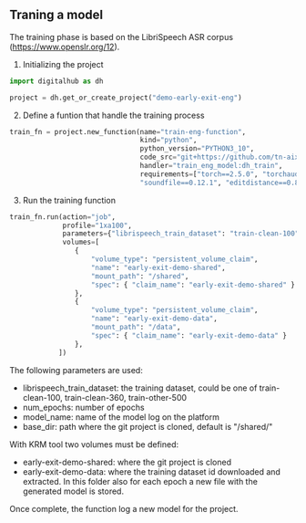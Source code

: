 ## Traning a model

The training phase is based on the LibriSpeech ASR corpus (https://www.openslr.org/12).

1. Initializing the project
 ```Python
import digitalhub as dh

project = dh.get_or_create_project("demo-early-exit-eng")
```

2. Define a funtion that handle the training process
```Python
train_fn = project.new_function(name="train-eng-function",
                                kind="python",
                                python_version="PYTHON3_10",
                                code_src="git+https://github.com/tn-aixpa/audio-early-exit-transformer",
                                handler="train_eng_model:dh_train",
                                requirements=["torch==2.5.0", "torchaudio==2.5.0", "tensorboard==2.18.0", "flashlight==0.1.1", "flashlight-text==0.0.7", "sentencepiece==0.2.0",
                                "soundfile==0.12.1", "editdistance==0.8.1"])
```                                              

3. Run the training function
```Python
train_fn.run(action="job", 
             profile="1xa100",
             parameters={"librispeech_train_dataset": "train-clean-100", "num_epochs": 100, "model_name": "early-exit-eng-model", "base_dir": "/shared/"},
             volumes=[
                {
                    "volume_type": "persistent_volume_claim", 
                    "name": "early-exit-demo-shared", 
                    "mount_path": "/shared", 
                    "spec": { "claim_name": "early-exit-demo-shared" }
                },
                {
                    "volume_type": "persistent_volume_claim", 
                    "name": "early-exit-demo-data", 
                    "mount_path": "/data", 
                    "spec": { "claim_name": "early-exit-demo-data" }
                },
            ])
``` 

The following parameters are used:
- librispeech_train_dataset: the training dataset, could be one of train-clean-100, train-clean-360, train-other-500
- num_epochs: number of epochs 
- model_name: name of the model log on the platform
- base_dir: path where the git project is cloned, default is "/shared/"

With KRM tool two volumes must be defined:
- early-exit-demo-shared: where the git project is cloned
- early-exit-demo-data: where the training dataset id downloaded and extracted. In this folder also for each epoch a new file with the generated model is stored.

Once complete, the function log a new model for the project.